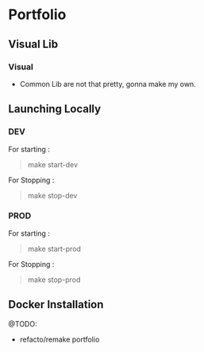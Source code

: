 # Portfolio

## Visual Lib 

### Visual

- Common Lib are not that pretty, gonna make my own.

## Launching Locally
### DEV

For starting :
> make start-dev

For Stopping : 
> make stop-dev

### PROD

For starting :
> make start-prod

For Stopping :
> make stop-prod

## Docker Installation

@TODO:
- refacto/remake portfolio
